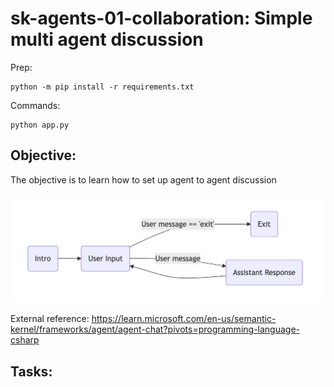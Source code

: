 # sk-agents-01-collaboration: Simple multi agent discussion

Prep:
```
python -m pip install -r requirements.txt
```

Commands:

```
python app.py
```

## Objective:

The objective is to learn how to set up agent to agent discussion

![process](./image.png)

External reference: https://learn.microsoft.com/en-us/semantic-kernel/frameworks/agent/agent-chat?pivots=programming-language-csharp

## Tasks:

